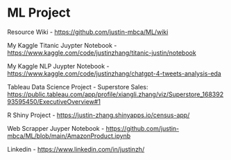 # ML Project
Resource Wiki - https://github.com/justin-mbca/ML/wiki

My Kaggle Titanic Juypter Notebook - https://www.kaggle.com/code/justinzhang/titanic-justin/notebook

My Kaggle NLP Juypter Notebook - https://www.kaggle.com/code/justinzhang/chatgpt-4-tweets-analysis-eda

Tableau Data Science Project - Superstore Sales:  https://public.tableau.com/app/profile/xiangli.zhang/viz/Superstore_16839293595450/ExecutiveOverview#1

R Shiny Project - https://justin-zhang.shinyapps.io/census-app/

Web Scrapper Juyper Notebook - https://github.com/justin-mbca/ML/blob/main/AmazonProduct.ipynb

Linkedin - https://www.linkedin.com/in/justinzh/
